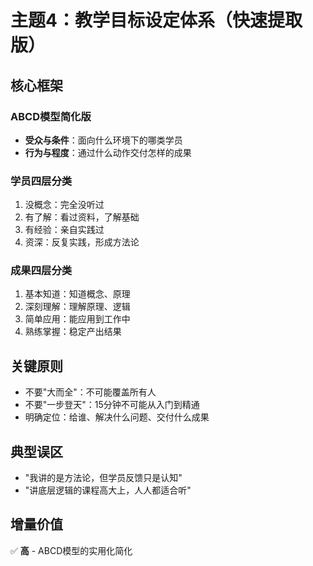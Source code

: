 # 主题4：教学目标设定体系（快速提取版）

## 核心框架

### ABCD模型简化版
- **受众与条件**：面向什么环境下的哪类学员
- **行为与程度**：通过什么动作交付怎样的成果

### 学员四层分类
1. 没概念：完全没听过
2. 有了解：看过资料，了解基础
3. 有经验：亲自实践过
4. 资深：反复实践，形成方法论

### 成果四层分类
1. 基本知道：知道概念、原理
2. 深刻理解：理解原理、逻辑
3. 简单应用：能应用到工作中
4. 熟练掌握：稳定产出结果

## 关键原则
- 不要"大而全"：不可能覆盖所有人
- 不要"一步登天"：15分钟不可能从入门到精通
- 明确定位：给谁、解决什么问题、交付什么成果

## 典型误区
- "我讲的是方法论，但学员反馈只是认知"
- "讲底层逻辑的课程高大上，人人都适合听"

## 增量价值
✅ **高** - ABCD模型的实用化简化
